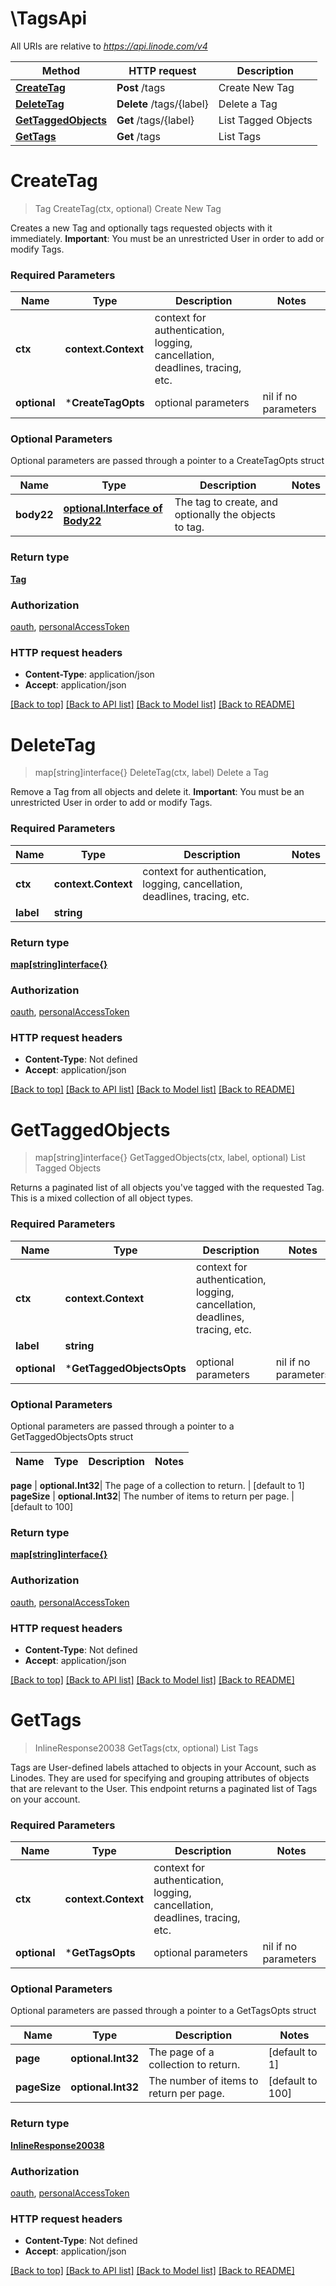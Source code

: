 # \TagsApi

All URIs are relative to *https://api.linode.com/v4*

Method | HTTP request | Description
------------- | ------------- | -------------
[**CreateTag**](TagsApi.md#CreateTag) | **Post** /tags | Create New Tag
[**DeleteTag**](TagsApi.md#DeleteTag) | **Delete** /tags/{label} | Delete a Tag
[**GetTaggedObjects**](TagsApi.md#GetTaggedObjects) | **Get** /tags/{label} | List Tagged Objects
[**GetTags**](TagsApi.md#GetTags) | **Get** /tags | List Tags


# **CreateTag**
> Tag CreateTag(ctx, optional)
Create New Tag

Creates a new Tag and optionally tags requested objects with it immediately.  **Important**: You must be an unrestricted User in order to add or modify Tags. 

### Required Parameters

Name | Type | Description  | Notes
------------- | ------------- | ------------- | -------------
 **ctx** | **context.Context** | context for authentication, logging, cancellation, deadlines, tracing, etc.
 **optional** | ***CreateTagOpts** | optional parameters | nil if no parameters

### Optional Parameters
Optional parameters are passed through a pointer to a CreateTagOpts struct

Name | Type | Description  | Notes
------------- | ------------- | ------------- | -------------
 **body22** | [**optional.Interface of Body22**](Body22.md)| The tag to create, and optionally the objects to tag.  | 

### Return type

[**Tag**](Tag.md)

### Authorization

[oauth](../README.md#oauth), [personalAccessToken](../README.md#personalAccessToken)

### HTTP request headers

 - **Content-Type**: application/json
 - **Accept**: application/json

[[Back to top]](#) [[Back to API list]](../README.md#documentation-for-api-endpoints) [[Back to Model list]](../README.md#documentation-for-models) [[Back to README]](../README.md)

# **DeleteTag**
> map[string]interface{} DeleteTag(ctx, label)
Delete a Tag

Remove a Tag from all objects and delete it.  **Important**: You must be an unrestricted User in order to add or modify Tags. 

### Required Parameters

Name | Type | Description  | Notes
------------- | ------------- | ------------- | -------------
 **ctx** | **context.Context** | context for authentication, logging, cancellation, deadlines, tracing, etc.
  **label** | **string**|  | 

### Return type

[**map[string]interface{}**](map[string]interface{}.md)

### Authorization

[oauth](../README.md#oauth), [personalAccessToken](../README.md#personalAccessToken)

### HTTP request headers

 - **Content-Type**: Not defined
 - **Accept**: application/json

[[Back to top]](#) [[Back to API list]](../README.md#documentation-for-api-endpoints) [[Back to Model list]](../README.md#documentation-for-models) [[Back to README]](../README.md)

# **GetTaggedObjects**
> map[string]interface{} GetTaggedObjects(ctx, label, optional)
List Tagged Objects

Returns a paginated list of all objects you've tagged with the requested Tag. This is a mixed collection of all object types. 

### Required Parameters

Name | Type | Description  | Notes
------------- | ------------- | ------------- | -------------
 **ctx** | **context.Context** | context for authentication, logging, cancellation, deadlines, tracing, etc.
  **label** | **string**|  | 
 **optional** | ***GetTaggedObjectsOpts** | optional parameters | nil if no parameters

### Optional Parameters
Optional parameters are passed through a pointer to a GetTaggedObjectsOpts struct

Name | Type | Description  | Notes
------------- | ------------- | ------------- | -------------

 **page** | **optional.Int32**| The page of a collection to return. | [default to 1]
 **pageSize** | **optional.Int32**| The number of items to return per page. | [default to 100]

### Return type

[**map[string]interface{}**](map[string]interface{}.md)

### Authorization

[oauth](../README.md#oauth), [personalAccessToken](../README.md#personalAccessToken)

### HTTP request headers

 - **Content-Type**: Not defined
 - **Accept**: application/json

[[Back to top]](#) [[Back to API list]](../README.md#documentation-for-api-endpoints) [[Back to Model list]](../README.md#documentation-for-models) [[Back to README]](../README.md)

# **GetTags**
> InlineResponse20038 GetTags(ctx, optional)
List Tags

Tags are User-defined labels attached to objects in your Account, such as Linodes. They are used for specifying and grouping attributes of objects that are relevant to the User.  This endpoint returns a paginated list of Tags on your account. 

### Required Parameters

Name | Type | Description  | Notes
------------- | ------------- | ------------- | -------------
 **ctx** | **context.Context** | context for authentication, logging, cancellation, deadlines, tracing, etc.
 **optional** | ***GetTagsOpts** | optional parameters | nil if no parameters

### Optional Parameters
Optional parameters are passed through a pointer to a GetTagsOpts struct

Name | Type | Description  | Notes
------------- | ------------- | ------------- | -------------
 **page** | **optional.Int32**| The page of a collection to return. | [default to 1]
 **pageSize** | **optional.Int32**| The number of items to return per page. | [default to 100]

### Return type

[**InlineResponse20038**](inline_response_200_38.md)

### Authorization

[oauth](../README.md#oauth), [personalAccessToken](../README.md#personalAccessToken)

### HTTP request headers

 - **Content-Type**: Not defined
 - **Accept**: application/json

[[Back to top]](#) [[Back to API list]](../README.md#documentation-for-api-endpoints) [[Back to Model list]](../README.md#documentation-for-models) [[Back to README]](../README.md)

